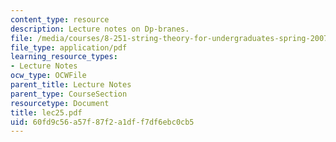 ```yaml
---
content_type: resource
description: Lecture notes on Dp-branes.
file: /media/courses/8-251-string-theory-for-undergraduates-spring-2007/60fd9c56a57f87f2a1dff7df6ebc0cb5_lec25.pdf
file_type: application/pdf
learning_resource_types:
- Lecture Notes
ocw_type: OCWFile
parent_title: Lecture Notes
parent_type: CourseSection
resourcetype: Document
title: lec25.pdf
uid: 60fd9c56-a57f-87f2-a1df-f7df6ebc0cb5
---
```

